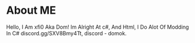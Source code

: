 # About ME
Hello, I Am xfi0 Aka Dom!
Im Alright At c#, And Html,
I Do Alot Of Modding In C#
discord.gg/SXV8Bmy4Tt,
discord - domok.
